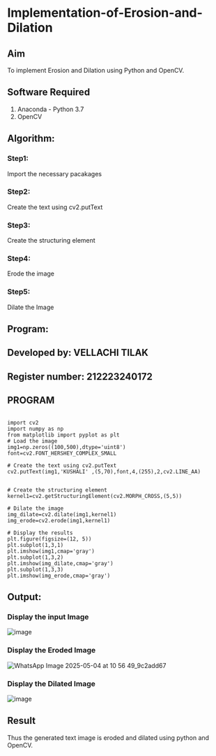 # Implementation-of-Erosion-and-Dilation
## Aim
To implement Erosion and Dilation using Python and OpenCV.
## Software Required
1. Anaconda - Python 3.7
2. OpenCV
## Algorithm:
### Step1:
Import the necessary pacakages

### Step2:
Create the text using cv2.putText

### Step3:
Create the structuring element

### Step4:
Erode the image

### Step5:
Dilate the Image
 
## Program:
## Developed by: VELLACHI TILAK
## Register number: 212223240172
## PROGRAM
```

import cv2
import numpy as np
from matplotlib import pyplot as plt
# Load the image
img1=np.zeros((100,500),dtype='uint8')
font=cv2.FONT_HERSHEY_COMPLEX_SMALL

# Create the text using cv2.putText
cv2.putText(img1,'KUSHALI' ,(5,70),font,4,(255),2,cv2.LINE_AA)


# Create the structuring element
kernel1=cv2.getStructuringElement(cv2.MORPH_CROSS,(5,5))

# Dilate the image
img_dilate=cv2.dilate(img1,kernel1)
img_erode=cv2.erode(img1,kernel1)

# Display the results
plt.figure(figsize=(12, 5))
plt.subplot(1,3,1)
plt.imshow(img1,cmap='gray')
plt.subplot(1,3,2)
plt.imshow(img_dilate,cmap='gray')
plt.subplot(1,3,3)
plt.imshow(img_erode,cmap='gray')
```

## Output:

### Display the input Image

![image](https://github.com/user-attachments/assets/3723c771-c8ae-4949-a6de-0a72f75a42d4)

### Display the Eroded Image

![WhatsApp Image 2025-05-04 at 10 56 49_9c2add67](https://github.com/user-attachments/assets/658efb5d-acad-43dc-961f-4e2de8c7ffbe)


### Display the Dilated Image
![image](https://github.com/user-attachments/assets/fea0b6a0-bff0-45db-8f16-da2080fec83a)


## Result
Thus the generated text image is eroded and dilated using python and OpenCV.
